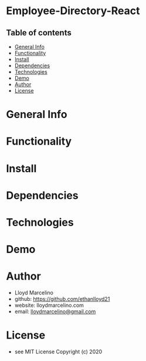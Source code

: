 # Employee-Directory-React

## Table of contents
- [General Info](#Info)
- [Functionality](#Functionality)
- [Install](#Install)
- [Dependencies](#Dependencies)
- [Technologies](#Technologies)
- [Demo](#Demo)
- [Author](#Author)
- [License](#License)

# General Info

# Functionality

# Install

# Dependencies

# Technologies

# Demo

# Author
- Lloyd Marcelino 
- github: https://github.com/ethanlloyd21
- website: lloydmarcelino.com
- email: lloydmarcelino@gmail.com

# License
- see MIT License Copyright (c) 2020